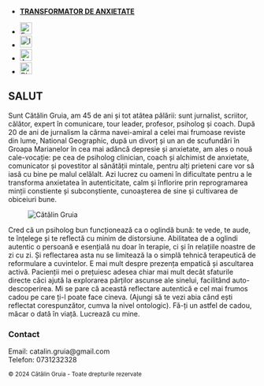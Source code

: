 
<html lang="en">
<head>
    <meta charset="UTF-8">
    <meta name="viewport" content="width=device-width, initial-scale=1">
    <link rel="stylesheet" href="https://cdn.jsdelivr.net/npm/@picocss/pico@1/css/pico.min.css">
    <title>Transformator de Anxietate - Cătălin Gruia</title>
</head>
<body>
    <nav class="container-fluid">
        <ul>
            <li><a href="https://catalingruia0.wixsite.com/anxietate" target="_blank"><strong>TRANSFORMATOR DE ANXIETATE</strong></a></li>
        </ul>
        <ul>
            <li><a href="https://www.facebook.com/catalin.gruia.73"><img src="https://img.icons8.com/ios-filled/50/fa314a/facebook-new.png" alt="Facebook" style="width:24px;height:24px;"></a></li>
            <li><a href="https://www.instagram.com/catalin.gruia.73?igshid=dTV4aHltYW53djl4"><img src="https://img.icons8.com/ios-filled/50/fa314a/instagram-new.png" alt="Instagram" style="width:24px;height:24px;"></a></li>
            <li><a href="https://www.amazon.com/author/catalingruia"><img src="https://img.icons8.com/ios-filled/50/fa314a/amazon.png" alt="Amazon" style="width:24px;height:24px;"></a></li>
            <li><a href="http://ngtravel.ro"><img src="https://img.icons8.com/ios-filled/50/fa314a/rss.png" alt="Blog" style="width:24px;height:24px;"></a></li>
        </ul>
    </nav>
    <main class="container">
        <div class="grid">
            <section>
                <hgroup>
                    <h2>SALUT</h2>
                </hgroup>
                <p>Sunt Cătălin Gruia, am 45 de ani și tot atâtea pălării: sunt jurnalist, scriitor, călător, expert în comunicare, tour leader, profesor, psiholog și coach. După 20 de ani de jurnalism la cârma navei-amiral a celei mai frumoase reviste din lume, National Geographic, după un divorț și un an de scufundări în Groapa Marianelor în cea mai adâncă depresie și anxietate, am ales o nouă cale-vocație: pe cea de psiholog clinician, coach și alchimist de anxietate, comunicator și povestitor al sănătății mintale, pentru alți prieteni care vor să iasă cu bine pe malul celălalt. Azi lucrez cu oameni în dificultate pentru a le transforma anxietatea în autenticitate, calm și înflorire prin reprogramarea minții constiente și subconștiente, cunoașterea de sine și cultivarea de obiceiuri bune.</p>
                <figure>
                    <img src="https://i.imgur.com/wOlXhtn.jpg" alt="Cătălin Gruia" />
                </figure>
                <p>Cred că un psiholog bun funcționează ca o oglindă bună: te vede, te aude, te înțelege și te reflectă cu minim de distorsiune. Abilitatea de a oglindi autentic o persoană e esențială nu doar în terapie, ci și în relațiile noastre de zi cu zi. Și reflectarea asta nu se limitează la o simplă tehnică terapeutică de reformulare a cuvintelor. E mai mult despre prezența empatică și ascultarea activă. Pacienții mei o prețuiesc adesea chiar mai mult decât sfaturile directe căci ajută la explorarea părților ascunse ale sinelui, facilitând auto-descoperirea. Mi se pare că această reflectare autentică e cel mai frumos cadou pe care ți-l poate face cineva. (Ajungi să te vezi abia când ești reflectat corespunzător, cumva la nivel ontologic). Fă-ți un astfel de cadou, măcar o dată în viață. Lucrează cu mine.</p>
                <h3>Contact</h3>
                <p>Email: catalin.gruia@gmail.com<br>Telefon: 0731232328</p>
            </section>
        </div>
    </main>
    <footer class="container">
        <small>© 2024 Cătălin Gruia - Toate drepturile rezervate</small>
    </footer>
</body>
</html>
